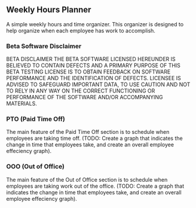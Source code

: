 ## Weekly Hours Planner

A simple weekly hours and time organizer. This organizer is designed to help organize when each employee has work to accomplish.

### Beta Software Disclaimer

BETA DISCLAIMER
THE BETA SOFTWARE LICENSED HEREUNDER IS BELIEVED TO CONTAIN DEFECTS AND A PRIMARY PURPOSE OF THIS BETA TESTING LICENSE IS TO OBTAIN FEEDBACK ON SOFTWARE PERFORMANCE AND THE IDENTIFICATION OF DEFECTS. LICENSEE IS ADVISED TO SAFEGUARD IMPORTANT DATA, TO USE CAUTION AND NOT TO RELY IN ANY WAY ON THE CORRECT FUNCTIONING OR PERFORMANCE OF THE SOFTWARE AND/OR ACCOMPANYING MATERIALS.

### PTO (Paid Time Off)

The main feature of the Paid Time Off section is to schedule when employees are taking time off. (TODO: Create a graph that indicates the change in
time that employees take, and create an overall employee effeciency graph).

### OOO (Out of Office)

The main feature of the Out of Office section is to schedule when employees are taking work out of the office. (TODO: Create a graph that indicates the change in time that employees take, and create an overall employee effeciency graph).
